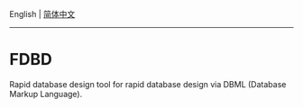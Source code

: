 English | [简体中文](/README-zh.md)

-------

# FDBD
Rapid database design tool for rapid database design via DBML (Database Markup Language).
